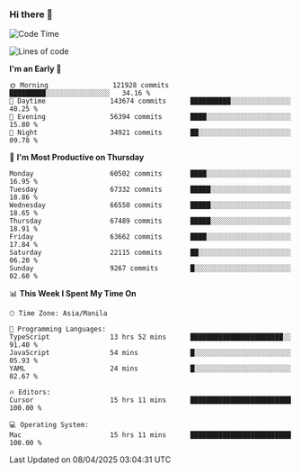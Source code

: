 ### Hi there 👋

<!--START_SECTION:waka-->
![Code Time](http://img.shields.io/badge/Code%20Time-5%2C986%20hrs%2051%20mins-blue)

![Lines of code](https://img.shields.io/badge/From%20Hello%20World%20I%27ve%20Written-127.8%20million%20lines%20of%20code-blue)

**I'm an Early 🐤** 

```text
🌞 Morning                121928 commits      █████████░░░░░░░░░░░░░░░░   34.16 % 
🌆 Daytime                143674 commits      ██████████░░░░░░░░░░░░░░░   40.25 % 
🌃 Evening                56394 commits       ████░░░░░░░░░░░░░░░░░░░░░   15.80 % 
🌙 Night                  34921 commits       ██░░░░░░░░░░░░░░░░░░░░░░░   09.78 % 
```
📅 **I'm Most Productive on Thursday** 

```text
Monday                   60502 commits       ████░░░░░░░░░░░░░░░░░░░░░   16.95 % 
Tuesday                  67332 commits       █████░░░░░░░░░░░░░░░░░░░░   18.86 % 
Wednesday                66550 commits       █████░░░░░░░░░░░░░░░░░░░░   18.65 % 
Thursday                 67489 commits       █████░░░░░░░░░░░░░░░░░░░░   18.91 % 
Friday                   63662 commits       ████░░░░░░░░░░░░░░░░░░░░░   17.84 % 
Saturday                 22115 commits       ██░░░░░░░░░░░░░░░░░░░░░░░   06.20 % 
Sunday                   9267 commits        █░░░░░░░░░░░░░░░░░░░░░░░░   02.60 % 
```


📊 **This Week I Spent My Time On** 

```text
🕑︎ Time Zone: Asia/Manila

💬 Programming Languages: 
TypeScript               13 hrs 52 mins      ███████████████████████░░   91.40 % 
JavaScript               54 mins             █░░░░░░░░░░░░░░░░░░░░░░░░   05.93 % 
YAML                     24 mins             █░░░░░░░░░░░░░░░░░░░░░░░░   02.67 % 

🔥 Editors: 
Cursor                   15 hrs 11 mins      █████████████████████████   100.00 % 

💻 Operating System: 
Mac                      15 hrs 11 mins      █████████████████████████   100.00 % 
```


 Last Updated on 08/04/2025 03:04:31 UTC
<!--END_SECTION:waka-->


<!--
**rad182/rad182** is a ✨ _special_ ✨ repository because its `README.md` (this file) appears on your GitHub profile.

Here are some ideas to get you started:

- 🔭 I’m currently working on ...
- 🌱 I’m currently learning ...
- 👯 I’m looking to collaborate on ...
- 🤔 I’m looking for help with ...
- 💬 Ask me about ...
- 📫 How to reach me: ...
- 😄 Pronouns: ...
- ⚡ Fun fact: ...
-->
